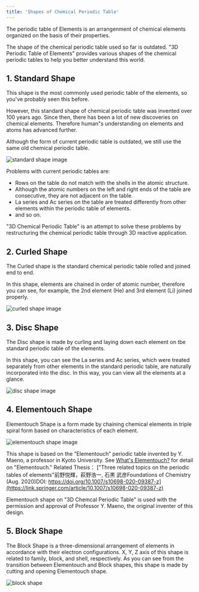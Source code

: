 ```yaml
---
title: 'Shapes of Chemical Periodic Table'
---
```


The periodic table of Elements is an arrangenment of chemical elements organized on the basis of their properties.

The shape of the chemical periodic table used so far is outdated.
"3D Periodic Table of Elements" provides various shapes of the chemical periodic tables to help you better understand this world.

## 1. Standard Shape
This shape is the most commonly used periodic table of the elements, so you've probably seen this before.

However, this standard shape of chemical periodic table was invented over 100 years ago.
Since then, there has been a lot of new discoveries on chemical elements. Therefore human"s understanding on elements and atoms has advanced further.

Although the form of current periodic table is outdated, we still use the same old chemical periodic table.

![standard shape image](/images/standard-shape.png)

Problems with current periodic tables are:
- Rows on the table do not match with the shells in the atomic structure.
- Although the atomic numbers on the left and right ends of the table are consecutive, they are not adjacent on the table.
- La series and Ac series on the table are treated differently from other elements within the periodic table of elements.
- and so on.

"3D Chemical Periodic Table" is an attempt to solve these problems by restructuring the chemical periodic table through 3D reactive application.

## 2. Curled Shape
The Curled shape is the standard chemical periodic table rolled and joined end to end.

In this shape, elements are chained in order of atomic number, therefore you can see, for example, the 2nd element (He) and 3rd element (Li) joined properly.

![curled shape image](/images/curled-shape-image.png)

## 3. Disc Shape
The Disc shape is made by curling and laying down each element on tbe standard periodic table of the elements.

In this shape, you can see the La series and Ac series, which were treated separately from other elements in the standard periodic table, are naturally incorporated into the disc.
In this way, you can view all the elements at a glance.

![disc shape image](/images/disc-shape-image.png)

## 4. Elementouch Shape
Elementouch Shape is a form made by chaining chemical elements in triple spiral form based on characteristics of each element.

![elementouch shape image](/images/elementouch-shape.png)

This shape is based on the ”Elementouch” periodic table invented by Y. Maeno, a professor in Kyoto University.
See [What's Elementouch?](https://ss.scphys.kyoto-u.ac.jp/elementouch/en/illustration/index.html) for detail on "Elementouch."
Related Thesis：
["Three related topics on the periodic tables of elements"前野悦輝，萩野浩一, 石黒 武彦Foundations of Chemistry (Aug. 2020)DOI: https://doi.org/10.1007/s10698-020-09387-z](https://link.springer.com/article/10.1007/s10698-020-09387-z)

Elementouch shape on "3D Chemcal Periodic Table" is used with the permission and approval of Professor Y. Maeno, the original inventer of this design.

## 5. Block Shape
The Block Shape is a three-dimensional arrangement of elements in accordance with their electron configurations.
X, Y, Z axis of this shape is related to family, block, and shell, respectively.
As you can see from the transition between Elementouch and Block shapes, this shape is made by cutting and opening Elementouch shape.

![block shape](/images/block-shape.png)